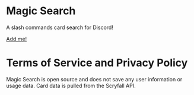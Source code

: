 # Magic Search

A slash commands card search for Discord!

[Add me!](https://discord.com/oauth2/authorize?client_id=845027738276462632)

# Terms of Service and Privacy Policy

Magic Search is open source and does not save any user information or usage data. Card data is pulled from the Scryfall API. 
